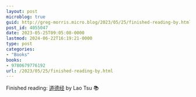 ```yaml
---
layout: post
microblog: true
guid: http://greg-morris.micro.blog/2023/05/25/finished-reading-by.html
post_id: 4055047
date: 2023-05-25T09:05:08-0000
lastmod: 2024-06-22T16:19:21-0000
type: post
categories:
- "Books"
books:
- 9780679776192
url: /2023/05/25/finished-reading-by.html
---
```

Finished reading: [道德经](https://micro.blog/books/9780679776192) by Lao Tsu 📚
